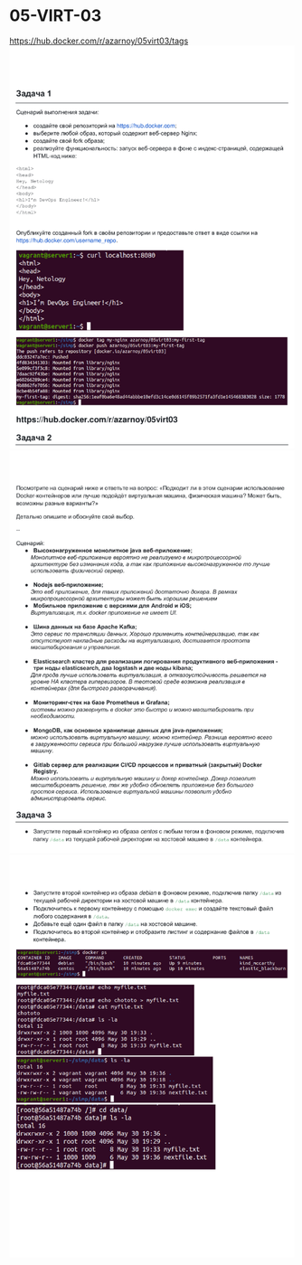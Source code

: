 # 05-VIRT-03
https://hub.docker.com/r/azarnoy/05virt03/tags
![img](https://github.com/AzarnoyKir/05-VIRT-03/blob/de13983e6e12e08875e4b41a2a793ff4681e49e2/img/bc5b-0.png)
![img](https://github.com/AzarnoyKir/05-VIRT-03/blob/de13983e6e12e08875e4b41a2a793ff4681e49e2/img/bc5b-1.png)
![img](https://github.com/AzarnoyKir/05-VIRT-03/blob/de13983e6e12e08875e4b41a2a793ff4681e49e2/img/bc5b-2.png)
